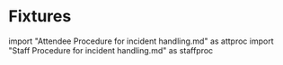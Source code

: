 # Fixtures

import "Attendee Procedure for incident handling.md" as attproc
import "Staff Procedure for incident handling.md" as staffproc

